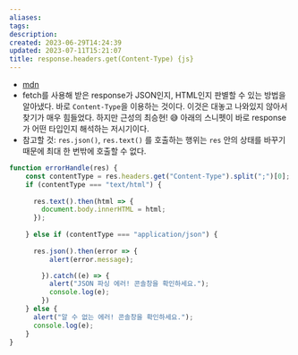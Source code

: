 ```yaml
---
aliases: 
tags: 
description:
created: 2023-06-29T14:24:39
updated: 2023-07-11T15:21:07
title: response.headers.get(Content-Type) {js}
---
```

- [mdn](https://developer.mozilla.org/en-US/docs/Web/HTTP/Headers/Content-Type)
- fetch를 사용해 받은 response가 JSON인지, HTML인지 판별할 수 있는 방법을 알아냈다. 바로 `Content-Type`을 이용하는 것이다. 이것은 대놓고 나와있지 않아서 찾기가 매우 힘들었다. 하지만 근성의 최승현! 😅 아래의 스니펫이 바로 response가 어떤 타입인지 해석하는 저시기이다.
- 참고할 것: `res.json()`, `res.text()` 를 호출하는 행위는 `res` 안의 상태를 바꾸기 때문에 최대 한 번밖에 호출할 수 없다.
```js
function errorHandle(res) {
	const contentType = res.headers.get("Content-Type").split(";")[0];
	if (contentType === "text/html") {
	
	  res.text().then(html => {
		document.body.innerHTML = html;
	  });
	
	} else if (contentType === "application/json") {
	
	  res.json().then(error => {
		  alert(error.message);

		}).catch((e) => {
		  alert("JSON 파싱 에러! 콘솔창을 확인하세요.");
		  console.log(e);
		})
	} else {
	  alert("알 수 없는 에러! 콘솔창을 확인하세요.");
	  console.log(e);
	}
}
```
